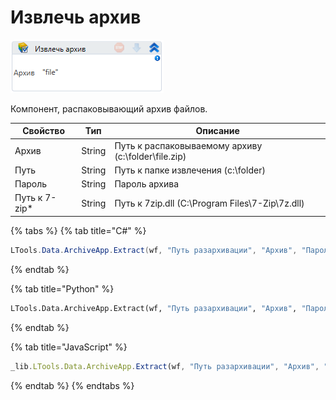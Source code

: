 # Извлечь архив

![](<../../../../.gitbook/assets/image (298).png>)

Компонент, распаковывающий архив файлов.

| Свойство       | Тип    | Описание                                              |
| -------------- | ------ | ----------------------------------------------------- |
| Архив          | String | Путь к распаковываемому архиву (c:\folder\file.zip)   |
| Путь           | String | Путь к папке извлечения (c:\folder)                   |
| Пароль         | String | Пароль архива                                         |
| Путь к 7-zip\* | String | Путь к 7zip.dll (C:\Program Files\7-Zip\7z.dll)       |

{% tabs %}
{% tab title="C#" %}
```csharp
LTools.Data.ArchiveApp.Extract(wf, "Путь разархивации", "Архив", "Пароль", "Genm r 7-zip");
```
{% endtab %}

{% tab title="Python" %}
```python
LTools.Data.ArchiveApp.Extract(wf, "Путь разархивации", "Архив", "Пароль", "Genm r 7-zip")
```
{% endtab %}

{% tab title="JavaScript" %}
```javascript
_lib.LTools.Data.ArchiveApp.Extract(wf, "Путь разархивации", "Архив", "Пароль", "Genm r 7-zip");
```
{% endtab %}
{% endtabs %}
